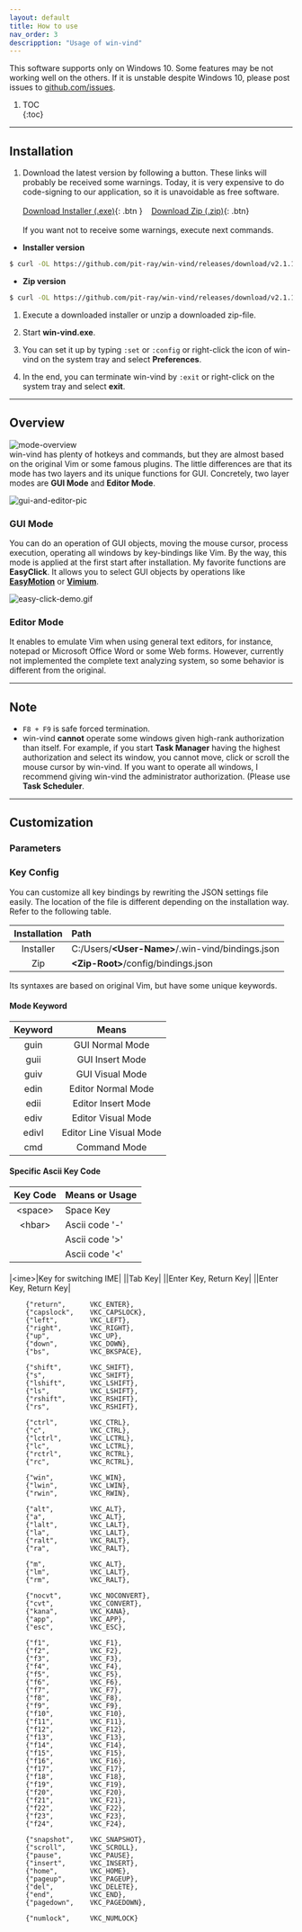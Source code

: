 ```yaml
---
layout: default
title: How to use
nav_order: 3
descripption: "Usage of win-vind"
---
```

This software supports only on Windows 10. Some features may be not working well on the others. If it is unstable despite Windows 10, please post issues to <a href="https://github.com/pit-ray/win-vind/issues">github.com/issues</a>.  

1. TOC  
{:toc}

<hr>

## Installation
1. Download the latest version by following a button. These links will probably be received some warnings. Today, it is very expensive to do code-signing to our application, so it is unavoidable as free software. <br>   
[Download Installer (.exe)](https://github.com/pit-ray/win-vind/releases/download/v2.1.1/setup_win-vind_2.1.1.exe){: .btn }&nbsp;&nbsp;&nbsp;&nbsp;[Download Zip (.zip)](https://github.com/pit-ray/win-vind/releases/download/v2.1.1/win-vind_2.1.1.zip){: .btn}  <br>  
If you want not to receive some warnings, execute next commands.  <br>    
- **Installer version**  
```bash
$ curl -OL https://github.com/pit-ray/win-vind/releases/download/v2.1.1/setup_win-vind_2.1.1.exe
```  
- **Zip version**  
```bash
$ curl -OL https://github.com/pit-ray/win-vind/releases/download/v2.1.1/win-vind_2.1.1.zip
```

1. Execute a downloaded installer or unzip a downloaded zip-file. 

1. Start **win-vind.exe**.

1. You can set it up by typing `:set` or `:config` or right-click the icon of win-vind on the system tray and select **Preferences**.  

1. In the end, you can terminate win-vind by `:exit` or right-click on the system tray and select **exit**.

<hr>

## Overview  
![mode-overview](https://github.com/pit-ray/pit-ray.github.io/blob/master/win-vind/imgs/mode_overview_2.jpg?raw=true)  
win-vind has plenty of hotkeys and commands, but they are almost based on the original Vim or some famous plugins. The little differences are that its mode has two layers and its unique functions for GUI. Concretely, two layer modes are **GUI Mode** and **Editor Mode**.  

![gui-and-editor-pic](https://github.com/pit-ray/pit-ray.github.io/blob/master/win-vind/imgs/GUIandEditor.jpg?raw=true)

### GUI Mode
You can do an operation of GUI objects, moving the mouse cursor, process execution, operating all windows by key-bindings like Vim. By the way, this mode is applied at the first start after installation. My favorite functions are **EasyClick**. It allows you to select GUI objects by operations like <a href="https://github.com/easymotion/vim-easymotion">**EasyMotion**</a> or <a href="https://chrome.google.com/webstore/detail/vimium/dbepggeogbaibhgnhhndojpepiihcmeb?hl=ja">**Vimium**</a>.

![easy-click-demo.gif](https://github.com/pit-ray/pit-ray.github.io/blob/master/win-vind/imgs/EasyClickDemo.gif?raw=true)

### Editor Mode
It enables to emulate Vim when using general text editors, for instance, notepad or Microsoft Office Word or some Web forms. However, currently not implemented the complete text analyzing system, so some behavior is different from the original. 

<hr>  

## Note 
- `F8 + F9` is safe forced termination.
- win-vind **cannot** operate some windows given high-rank authorization than itself. For example, if you start **Task Manager** having the highest authorization and select its window, you cannot move, click or scroll the mouse cursor by win-vind. If you want to operate all windows, I recommend giving win-vind the administrator authorization. (Please use **Task Scheduler**.

<hr>


## Customization
### Parameters

### Key Config
You can customize all key bindings by rewriting the JSON settings file easily. The location of the file is different depending on the installation way. Refer to the following table.

|Installation|Path|
|:---:|:---|
|Installer|C:/Users/**&lt;User-Name&gt;**/.win-vind/bindings.json|
|Zip|**&lt;Zip-Root&gt;**/config/bindings.json|

Its syntaxes are based on original Vim, but have some unique keywords.  
#### Mode Keyword
|Keyword|Means|
|:---:|:---:|
|guin|GUI Normal Mode|
|guii|GUI Insert Mode|
|guiv|GUI Visual Mode|
|edin|Editor Normal Mode|
|edii|Editor Insert Mode|
|ediv|Editor Visual Mode|
|edivl|Editor Line Visual Mode|
|cmd|Command Mode|

#### Specific Ascii Key Code
|Key Code|Means or Usage|
|:---:|:---|
|&lt;space>|Space Key|
|&lt;hbar>|Ascii code '-'|
|<gt>|Ascii code '>'|
|<lt>|Ascii code '<'|
  
#### 
|&lt;ime&gt;|Key for switching IME|
|<tab>|Tab Key|
|<cr>|Enter Key, Return Key|
|<enter>|Enter Key, Return Key|

        {"return",      VKC_ENTER},
        {"capslock",    VKC_CAPSLOCK},
        {"left",        VKC_LEFT},
        {"right",       VKC_RIGHT},
        {"up",          VKC_UP},
        {"down",        VKC_DOWN},
        {"bs",          VKC_BKSPACE},

        {"shift",       VKC_SHIFT},
        {"s",           VKC_SHIFT},
        {"lshift",      VKC_LSHIFT},
        {"ls",          VKC_LSHIFT},
        {"rshift",      VKC_RSHIFT},
        {"rs",          VKC_RSHIFT},

        {"ctrl",        VKC_CTRL},
        {"c",           VKC_CTRL},
        {"lctrl",       VKC_LCTRL},
        {"lc",          VKC_LCTRL},
        {"rctrl",       VKC_RCTRL},
        {"rc",          VKC_RCTRL},

        {"win",         VKC_WIN},
        {"lwin",        VKC_LWIN},
        {"rwin",        VKC_RWIN},

        {"alt",         VKC_ALT},
        {"a",           VKC_ALT},
        {"lalt",        VKC_LALT},
        {"la",          VKC_LALT},
        {"ralt",        VKC_RALT},
        {"ra",          VKC_RALT},

        {"m",           VKC_ALT},
        {"lm",          VKC_LALT},
        {"rm",          VKC_RALT},

        {"nocvt",       VKC_NOCONVERT},
        {"cvt",         VKC_CONVERT},
        {"kana",        VKC_KANA},
        {"app",         VKC_APP},
        {"esc",         VKC_ESC},

        {"f1",          VKC_F1},
        {"f2",          VKC_F2},
        {"f3",          VKC_F3},
        {"f4",          VKC_F4},
        {"f5",          VKC_F5},
        {"f6",          VKC_F6},
        {"f7",          VKC_F7},
        {"f8",          VKC_F8},
        {"f9",          VKC_F9},
        {"f10",         VKC_F10},
        {"f11",         VKC_F11},
        {"f12",         VKC_F12},
        {"f13",         VKC_F13},
        {"f14",         VKC_F14},
        {"f15",         VKC_F15},
        {"f16",         VKC_F16},
        {"f17",         VKC_F17},
        {"f18",         VKC_F18},
        {"f19",         VKC_F19},
        {"f20",         VKC_F20},
        {"f21",         VKC_F21},
        {"f22",         VKC_F22},
        {"f23",         VKC_F23},
        {"f24",         VKC_F24},

        {"snapshot",    VKC_SNAPSHOT},
        {"scroll",      VKC_SCROLL},
        {"pause",       VKC_PAUSE},
        {"insert",      VKC_INSERT},
        {"home",        VKC_HOME},
        {"pageup",      VKC_PAGEUP},
        {"del",         VKC_DELETE},
        {"end",         VKC_END},
        {"pagedown",    VKC_PAGEDOWN},

        {"numlock",     VKC_NUMLOCK}
